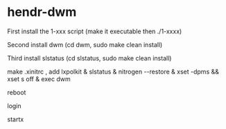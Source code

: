 # hendr-dwm
First install the 1-xxx script (make it executable then ./1-xxxx)


Second install dwm (cd dwm, sudo make clean install)


Third install slstatus (cd slstatus, sudo make clean install)


make .xinitrc , add lxpolkit & slstatus & nitrogen --restore & xset -dpms && xset s off & exec dwm

reboot


login


startx
